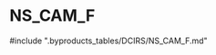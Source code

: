 # NS_CAM_F

<!-- ATTENTION : Ne pas supprimer ou modifier la ligne ci-dessous -->
#include ".byproducts_tables/DCIRS/NS_CAM_F.md"
<!-- ATTENTION : Ne pas supprimer ou modifier la ligne ci-dessus -->

